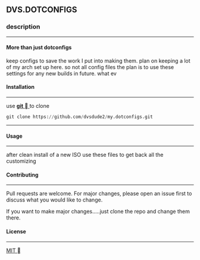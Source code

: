 


**<h2 align="left">DVS.DOTCONFIGS</h2>**                      


**<h3 align="left">description</h3>**
_______________________________
#### More than just dotconfigs

keep configs to save the work I put into making them.
plan on keeping a lot of my arch set up here. so not all config files
the plan is to use these settings for any new builds in future.
what ev

#### Installation
________________________________
use [**git**  ](https://git-scm.com/ "download git") to clone

```python
git clone https://github.com/dvsdude2/my.dotconfigs.git
```
________________________________
#### Usage
________________________________
after clean install of a new ISO
use these files to get back all the customizing

#### Contributing
________________________________
Pull requests are welcome. For major changes, please open an issue first to
discuss what you would like to change.

If you want to make major changes.....just clone the repo and change them there.

#### License
_______________________________
[MIT ](https://choosealicense.com/licenses/mit/)
